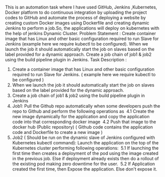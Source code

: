 This is an automation task where I have used GitHub, Jenkins ,Kubernetes, Docker platform to do continuous integration by uploading the project codes to GitHub and automate the process of deploying a website by creating custom Docker images using Dockerfile and creating dynamic Jenkins to perform a job.So, the applications will deploy on kubernetes with the help of jenkins Dynamic Cluster.
Problem Statement :
Create container image that has Linux and other basic configuration required to run Slave for Jenkins (example here we require kubectl to be configured). When we launch the job it should automatically start the job on slaves based on the label provided for a dynamic approach. Create a job chain of job1 & job2 using the build pipeline plugin in Jenkins.
Task Description :
1. Create a container image that has Linux and other basic configuration required to run Slave for Jenkins. ( example here we require kubectl to be configured )
2. When we launch the job it should automatically start the job on slaves based on the label provided for the dynamic approach.
3. Create a job chain of job1 & job2 using the build pipeline plugin in Jenkins
4. Job1: Pull the Github repo automatically when some developers push the repo to Github and perform the following operations as
 4.1 Create the new image dynamically for the application and copy the application code into that corresponding docker image
 4.2 Push that image to the docker hub (Public repository) ( Github code contains the application code and Dockerfile to create a new image )
5. Job2 ( Should be run on the dynamic slave of Jenkins configured with Kubernetes kubectl command): Launch the application on the top of the Kubernetes cluster performing following operations:
 5.1 If launching the first time then creates a deployment of the pod using the image created in the previous job. Else if deployment already exists then do a rollout of the existing pod making zero downtime for the user.
 5.2 If Application created the first time, then Expose the application. Else don't expose it.
